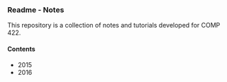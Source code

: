 ### Readme - Notes

This repository is a collection of notes and tutorials developed for COMP 422.

#### Contents
* 2015
* 2016
